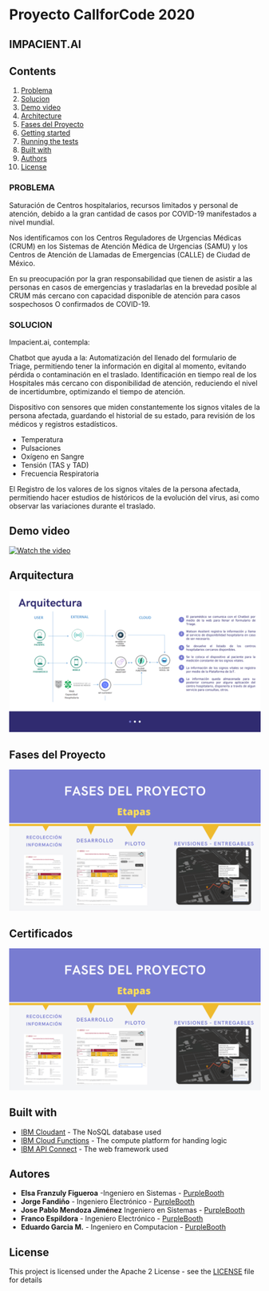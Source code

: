 # Proyecto CallforCode 2020

## IMPACIENT.AI

## Contents

1. [Problema](#Problema)
1. [Solucion](#Solucion)
1. [Demo video](#demo-video)
1. [Architecture](#Arquitectura)
1. [Fases del Proyecto](#FasesdelProyecto)
1. [Getting started](#getting-started)
1. [Running the tests](#running-the-tests)
1. [Built with](#built-with)
1. [Authors](#authors)
1. [License](#license)



### PROBLEMA

Saturación de Centros hospitalarios, recursos limitados y personal de atención, debido a la gran cantidad de casos por COVID-19 manifestados a nivel mundial.

Nos identificamos con los Centros Reguladores de Urgencias Médicas (CRUM) en los Sistemas de Atención Médica de Urgencias (SAMU) y los Centros de Atención de Llamadas de Emergencias (CALLE) de Ciudad de México.

En su preocupación por la gran responsabilidad que tienen de asistir a las personas en casos de emergencias y trasladarlas en la brevedad posible al CRUM más cercano con capacidad disponible de atención para casos sospechosos O confirmados de COVID-19.



### SOLUCION

Impacient.ai, contempla: 


Chatbot que ayuda a la:
Automatización del llenado del formulario de Triage, permitiendo tener la información en digital al momento, evitando pérdida o contaminación en el traslado.
Identificación en tiempo real de los Hospitales más cercano con disponibilidad de atención, reduciendo el nivel de incertidumbre, optimizando el tiempo de atención.


Dispositivo con sensores que miden constantemente los signos vitales de la persona afectada, guardando el historial de su estado, para revisión de los médicos y registros estadísticos.
- Temperatura
- Pulsaciones
- Oxígeno en Sangre
- Tensión (TAS y TAD)
- Frecuencia Respiratoria

El Registro de los valores de los signos vitales de la persona afectada, permitiendo hacer estudios de históricos de la evolución del virus, asi como observar las variaciones durante el traslado.

## Demo video

[![Watch the video](https://)](https://youtu.be/vOgCOoy_Bx0)

## Arquitectura

![Roadmap](varios/8.png)

## Fases del Proyecto

![Roadmap](varios/10.png)

## Certificados
![Roadmap](varios/10.png)

## Built with

* [IBM Cloudant](https://cloud.ibm.com/catalog?search=cloudant#search_results) - The NoSQL database used
* [IBM Cloud Functions](https://cloud.ibm.com/catalog?search=cloud%20functions#search_results) - The compute platform for handing logic
* [IBM API Connect](https://cloud.ibm.com/catalog?search=api%20connect#search_results) - The web framework used


## Autores

* **Elsa Franzuly Figueroa** -Ingeniero en Sistemas - [PurpleBooth](https://www.linkedin.com/in/franzulyfigueroa/)
* **Jorge Fandiño** - Ingeniero Electrónico - [PurpleBooth](https://www.linkedin.com/mwlite/in/jorge-alberto-fandi%C3%B1o-santana-a72868163)
* **Jose Pablo Mendoza Jiménez** Ingeniero en Sistemas - [PurpleBooth](https://www.linkedin.com/in/jos%C3%A9-pablo-mendoza-jim%C3%A9nez-a3924517a/)
* **Franco Espildora** - Ingeniero Electrónico - [PurpleBooth](https://www.linkedin.com/in/franco-xavier-espildora-4aa288b5)
* **Eduardo Garcia M.** - Ingeniero en Computacion - [PurpleBooth](https://www.linkedin.com/in/eduardogarciam/)


## License

This project is licensed under the Apache 2 License - see the [LICENSE](LICENSE) file for details



